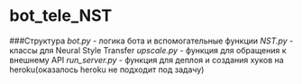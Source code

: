 # bot_tele_NST
###Структура
*bot.py* - логика бота и вспомогательные функции
*NST.py* - классы для Neural Style Transfer
*upscale.py* - функция для обращения к внешнему API
*run_server.py* - функция для деплоя и создания хуков на heroku(оказалось heroku не подходит под задачу)
